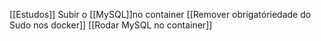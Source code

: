 [[Estudos]]
Subir o [[MySQL]]no container
[[Remover obrigatóriedade do Sudo nos docker]]
[[Rodar MySQL no container]]
